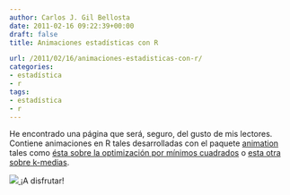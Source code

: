 ```yaml
---
author: Carlos J. Gil Bellosta
date: 2011-02-16 09:22:39+00:00
draft: false
title: Animaciones estadísticas con R

url: /2011/02/16/animaciones-estadisticas-con-r/
categories:
- estadística
- r
tags:
- estadística
- r
---
```


He encontrado una página que será, seguro, del gusto de mis lectores. Contiene animaciones en R tales desarrolladas con el paquete [animation](http://cran.r-project.org/web/packages/animation/index.html) tales como [ésta sobre la optimización por mínimos cuadrados](http://animation.yihui.name/lm:least_squares?rev=1294495695) o [esta otra sobre k-medias](http://animation.yihui.name/mvstat:k-means_cluster_algorithm).


[![](/wp-uploads/2011/02/43.png)
](/wp-uploads/2011/02/43.png)¡A disfrutar!
